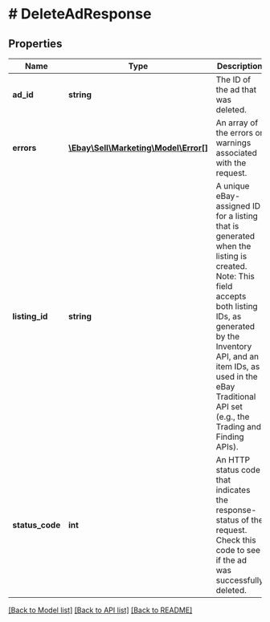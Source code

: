 # # DeleteAdResponse

## Properties

Name | Type | Description | Notes
------------ | ------------- | ------------- | -------------
**ad_id** | **string** | The ID of the ad that was deleted. | [optional]
**errors** | [**\Ebay\Sell\Marketing\Model\Error[]**](Error.md) | An array of the errors or warnings associated with the request. | [optional]
**listing_id** | **string** | A unique eBay-assigned ID for a listing that is generated when the listing is created. Note: This field accepts both listing IDs, as generated by the Inventory API, and an item IDs, as used in the eBay Traditional API set (e.g., the Trading and Finding APIs). | [optional]
**status_code** | **int** | An HTTP status code that indicates the response-status of the request. Check this code to see if the ad was successfully deleted. | [optional]

[[Back to Model list]](../../README.md#models) [[Back to API list]](../../README.md#endpoints) [[Back to README]](../../README.md)
